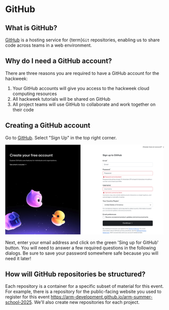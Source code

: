 # GitHub

## What is GitHub?
[GitHub](https://github.com) is a hosting service for {term}`Git` repositories,
enabling us to share code across teams in a web environment.

## Why do I need a GitHub account?

There are three reasons you are required to have a GitHub account for the hackweek:

1. Your GitHub accounts will give you access to the hackweek cloud computing resources
2. All hackweek tutorials will be shared on GitHub
3. All project teams will use GitHub to collaborate and work together on their code

## Creating a GitHub account

Go to [GitHub](https://github.com/). Select "Sign Up" in the top right corner.

![github-signup](../../images/github-signup.png)

Next, enter your email address and click on the green 'Sing up for GitHub' button.
You will need to answer a few required questions in the following dialogs.
Be sure to save your password somewhere safe because you will need it later!

## How will GitHub repositories be structured?

Each repository is a container for a specific subset of material for this event. For example, there is a repository for the public-facing website you used to register for this event https://arm-development.github.io/arm-summer-school-2025. We'll also create new repositories for each project.
